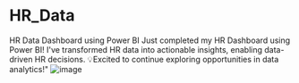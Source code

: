 # HR_Data
HR Data Dashboard using Power BI 
Just completed my HR Dashboard using Power BI!
I've transformed HR data into actionable insights, enabling data-driven HR decisions.
💡Excited to continue exploring opportunities in data analytics!"
![image](https://github.com/Ajitwaghmode/HR_Data/assets/92286897/929a67d9-f306-4544-86e6-ae0d883ec087)
